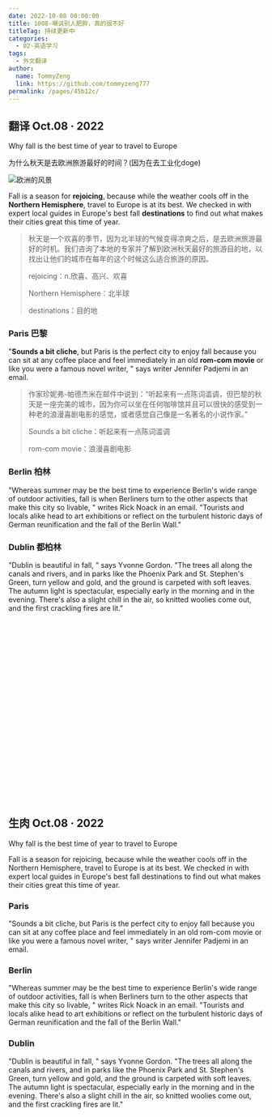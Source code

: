 ```yaml
---
date: 2022-10-08 00:00:00
title: 1008-嘲讽别人肥胖，真的很不好
titleTag: 持续更新中
categories: 
  - 02-英语学习
tags: 
  - 外文翻译
author: 
  name: TommyZeng
  link: https://github.com/tommyzeng777
permalink: /pages/45b12c/
---
```

## 翻译 Oct.08 · 2022

Why fall is the best time of year to travel to Europe 

为什么秋天是去欧洲旅游最好的时间？(因为在去工业化doge)

![欧洲的风景](https://images.unsplash.com/photo-1467269204594-9661b134dd2b?ixlib=rb-1.2.1&ixid=MnwxMjA3fDB8MHxwaG90by1wYWdlfHx8fGVufDB8fHx8&auto=format&fit=crop&w=2070&q=80)
<!-- more -->

Fall is a season for **rejoicing**, because while the weather cools off in the **Northern Hemisphere**, travel to Europe is at its best. We checked in with expert local guides in Europe's best fall **destinations** to find out what makes their cities great this time of year.

> 秋天是一个欢喜的季节，因为北半球的气候变得凉爽之后，是去欧洲旅游最好的时机。我们咨询了本地的专家并了解到欧洲秋天最好的旅游目的地，以找出让他们的城市在每年的这个时候这么适合旅游的原因。
>
> rejoicing：n.欣喜、高兴、欢喜
>
> Northern Hemisphere：北半球
>
> destinations：目的地

### Paris 巴黎

"**Sounds a bit cliche**, but Paris is the perfect city to enjoy fall because you can sit at any coffee place and feel immediately in an old **rom-com movie** or like you were a famous novel writer, " says writer Jennifer Padjemi in an email.

>作家珍妮弗-帕德杰米在邮件中说到：“听起来有一点陈词滥调，但巴黎的秋天是一座完美的城市，因为你可以坐在任何咖啡馆并且可以很快的感受到一种老的浪漫喜剧电影的感觉，或者感觉自己像是一名著名的小说作家。”
>
>Sounds a bit cliche：听起来有一点陈词滥调
>
>rom-com movie：浪漫喜剧电影

### Berlin 柏林

"Whereas summer may be the best time to experience Berlin's wide range of outdoor activities, fall is when Berliners turn to the other aspects that make this city so livable, " writes Rick Noack in an email. "Tourists and locals alike head to art exhibitions or reflect on the turbulent historic days of German reunification and the fall of the Berlin Wall."

### Dublin 都柏林

"Dublin is beautiful in fall, " says Yvonne Gordon. "The trees all along the canals and rivers, and in parks like the Phoenix Park and St. Stephen's Green, turn yellow and gold, and the ground is carpeted with soft leaves. The autumn light is spectacular, especially early in the morning and in the evening. There's also a slight chill in the air, so knitted woolies come out, and the first crackling fires are lit."

<br><br><br><br><br><br><br><br><br><br><br><br><br><br><br><br><br><br><br><br><br>


## 生肉 Oct.08 · 2022
Why fall is the best time of year to travel to Europe

Fall is a season for rejoicing, because while the weather cools off in the Northern Hemisphere, travel to Europe is at its best. We checked in with expert local guides in Europe's best fall destinations to find out what makes their cities great this time of year.

### Paris

"Sounds a bit cliche, but Paris is the perfect city to enjoy fall because you can sit at any coffee place and feel immediately in an old rom-com movie or like you were a famous novel writer, " says writer Jennifer Padjemi in an email.

### Berlin

"Whereas summer may be the best time to experience Berlin's wide range of outdoor activities, fall is when Berliners turn to the other aspects that make this city so livable, " writes Rick Noack in an email. "Tourists and locals alike head to art exhibitions or reflect on the turbulent historic days of German reunification and the fall of the Berlin Wall."

### Dublin

"Dublin is beautiful in fall, " says Yvonne Gordon. "The trees all along the canals and rivers, and in parks like the Phoenix Park and St. Stephen's Green, turn yellow and gold, and the ground is carpeted with soft leaves. The autumn light is spectacular, especially early in the morning and in the evening. There's also a slight chill in the air, so knitted woolies come out, and the first crackling fires are lit."

